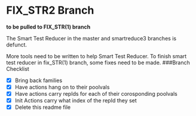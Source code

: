 # FIX_STR2 Branch
**to be pulled to FIX_STR(1) branch**

The Smart Test Reducer in the master and smartreduce3 branches is defunct. 

More tools need to be written to help Smart Test Reducer.  To finish smart test reducer in fix_STR(1) branch, some fixes need to be made.
###Branch Checklist
- [x] Bring back families
- [x] Have actions hang on to their poolvals
- [x] Have actions carry repIds for each of their corosponding poolvals
- [x] Init Actions carry what index of the repId they set
- [x] Delete this readme file
